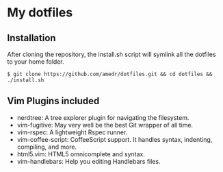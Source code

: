 # My dotfiles

## Installation

After cloning the repository, the install.sh script will symlink all the 
dotfiles to your home folder.

    $ git clone https://github.com/amedr/dotfiles.git && cd dotfiles && ./install.sh

## Vim Plugins included

* nerdtree: A tree explorer plugin for navigating the filesystem.
* vim-fugitive: May very well be the best Git wrapper of all time.
* vim-rspec: A lightweight Rspec runner.
* vim-coffee-script: CoffeeScript support. It handles syntax, indenting, compiling, and more.
* html5.vim: HTML5 omnicomplete and syntax.
* vim-handlebars: Help you editing Handlebars files.
